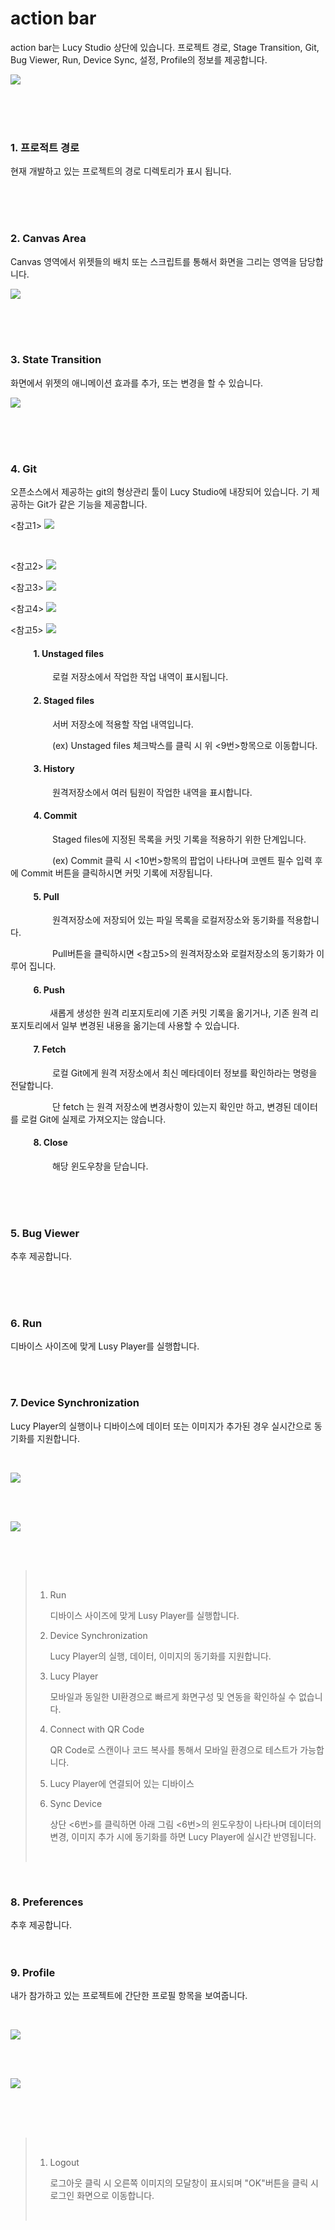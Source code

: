 # action bar 

action bar는 Lucy Studio 상단에 있습니다.
프로젝트 경로, Stage Transition, Git, Bug Viewer, Run, Device Sync, 설정, Profile의 정보를 제공합니다.


![](../../assets/action_bar/action_bar.png)


<br />
<br />
<br />

### 1. 프로적트 경로

현재 개발하고 있는 프로젝트의 경로 디렉토리가 표시 됩니다.

<br />
<br />
<br />

### 2. Canvas Area

Canvas 영역에서 위젯들의 배치 또는 스크립트를 통해서 화면을 그리는 영역을 담당합니다.

![](../../assets/action_bar/canvas_area.png)

<br />
<br />
<br />

### 3. State Transition

화면에서 위젯의 애니메이션 효과를 추가, 또는 변경을 할 수 있습니다.  

![](../../assets/action_bar/st.png)

<br />
<br />
<br />

### 4. Git

오픈소스에서 제공하는 git의 형상관리 툴이 Lucy Studio에 내장되어 있습니다.
기 제공하는 Git가 같은 기능을 제공합니다.

<참고1>
![](../../assets/action_bar/git.png)

<br />

<참고2>
![](../../assets/action_bar/git2.png)

<참고3>
![](../../assets/action_bar/git3.png)

<참고4>
![](../../assets/action_bar/git4.png)

<참고5>
![](../../assets/action_bar/git5.png)

#### &nbsp;&nbsp;&nbsp;&nbsp;&nbsp;&nbsp;&nbsp;&nbsp;&nbsp;&nbsp; 1. Unstaged files
&nbsp;&nbsp;&nbsp;&nbsp;&nbsp;&nbsp;&nbsp;&nbsp;&nbsp;&nbsp; &nbsp;&nbsp;&nbsp;&nbsp;&nbsp; 로컬 저장소에서 작업한 작업 내역이 표시됩니다.


#### &nbsp;&nbsp;&nbsp;&nbsp;&nbsp;&nbsp;&nbsp;&nbsp;&nbsp;&nbsp; 2. Staged files
&nbsp;&nbsp;&nbsp;&nbsp;&nbsp;&nbsp;&nbsp;&nbsp;&nbsp;&nbsp; &nbsp;&nbsp;&nbsp;&nbsp;&nbsp; 서버 저장소에 적용할 작업 내역입니다.

&nbsp;&nbsp;&nbsp;&nbsp;&nbsp;&nbsp;&nbsp;&nbsp;&nbsp;&nbsp;&nbsp;&nbsp;&nbsp;&nbsp;&nbsp;&nbsp;&nbsp;(ex) Unstaged files 체크박스를 클릭 시 위 <9번>항목으로 이동합니다.


#### &nbsp;&nbsp;&nbsp;&nbsp;&nbsp;&nbsp;&nbsp;&nbsp;&nbsp;&nbsp; 3. History 
&nbsp;&nbsp;&nbsp;&nbsp;&nbsp;&nbsp;&nbsp;&nbsp;&nbsp;&nbsp; &nbsp;&nbsp;&nbsp;&nbsp;&nbsp; 원격저장소에서 여러 팀원이 작업한 내역을 표시합니다.

#### &nbsp;&nbsp;&nbsp;&nbsp;&nbsp;&nbsp;&nbsp;&nbsp;&nbsp;&nbsp; 4. Commit
&nbsp;&nbsp;&nbsp;&nbsp;&nbsp;&nbsp;&nbsp;&nbsp;&nbsp;&nbsp; &nbsp;&nbsp;&nbsp;&nbsp;&nbsp; Staged files에 지정된 목록을 커밋 기록을 적용하기 위한 단계입니다.

&nbsp;&nbsp;&nbsp;&nbsp;&nbsp;&nbsp;&nbsp;&nbsp;&nbsp;&nbsp;&nbsp;&nbsp;&nbsp;&nbsp;&nbsp;&nbsp;&nbsp;(ex) Commit 클릭 시 <10번>항목의 팝업이 나타나며 코멘트 필수 입력 후에 Commit 버튼을
클릭하시면 커밋 기록에 저장됩니다.


#### &nbsp;&nbsp;&nbsp;&nbsp;&nbsp;&nbsp;&nbsp;&nbsp;&nbsp;&nbsp; 5. Pull
&nbsp;&nbsp;&nbsp;&nbsp;&nbsp;&nbsp;&nbsp;&nbsp;&nbsp;&nbsp; &nbsp;&nbsp;&nbsp;&nbsp;&nbsp; 원격저장소에 저장되어 있는 파일 목록을 로컬저장소와 동기화를 적용합니다.

&nbsp;&nbsp;&nbsp;&nbsp;&nbsp;&nbsp;&nbsp;&nbsp;&nbsp;&nbsp;&nbsp;&nbsp;&nbsp;&nbsp;&nbsp;&nbsp;&nbsp;Pull버튼을 클릭하시면 <참고5>의 원격저장소와 로컬저장소의 동기화가 이루어 집니다.

#### &nbsp;&nbsp;&nbsp;&nbsp;&nbsp;&nbsp;&nbsp;&nbsp;&nbsp;&nbsp; 6. Push
&nbsp;&nbsp;&nbsp;&nbsp;&nbsp;&nbsp;&nbsp;&nbsp;&nbsp;&nbsp; &nbsp;&nbsp;&nbsp;&nbsp;&nbsp;새롭게 생성한 원격 리포지토리에 기존 커밋 기록을 옮기거나, 기존 원격 리포지토리에서 일부 변경된 내용을 옮기는데 사용할 수 있습니다. 

#### &nbsp;&nbsp;&nbsp;&nbsp;&nbsp;&nbsp;&nbsp;&nbsp;&nbsp;&nbsp; 7. Fetch
&nbsp;&nbsp;&nbsp;&nbsp;&nbsp;&nbsp;&nbsp;&nbsp;&nbsp;&nbsp; &nbsp;&nbsp;&nbsp;&nbsp;&nbsp; 로컬 Git에게 원격 저장소에서 최신 메타데이터 정보를 확인하라는 명령을 전달합니다.

&nbsp;&nbsp;&nbsp;&nbsp;&nbsp;&nbsp;&nbsp;&nbsp;&nbsp;&nbsp;&nbsp;&nbsp;&nbsp;&nbsp;&nbsp;&nbsp;&nbsp;단 fetch 는 원격 저장소에 변경사항이 있는지 확인만 하고, 변경된 데이터를 로컬 Git에 실제로 가져오지는 않습니다.


#### &nbsp;&nbsp;&nbsp;&nbsp;&nbsp;&nbsp;&nbsp;&nbsp;&nbsp;&nbsp; 8. Close
&nbsp;&nbsp;&nbsp;&nbsp;&nbsp;&nbsp;&nbsp;&nbsp;&nbsp;&nbsp; &nbsp;&nbsp;&nbsp;&nbsp;&nbsp; 해당 윈도우창을 닫습니다. 

<br />
<br />
<br />

### 5. Bug Viewer

추후 제공합니다.

<br />
<br />
<br />

### 6. Run

디바이스 사이즈에 맞게 Lusy Player를 실행합니다. 

<br />
<br />

### 7. Device Synchronization

Lucy Player의 실행이나 디바이스에 데이터 또는 이미지가 추가된 경우 실시간으로 동기화를 지원합니다. 

<br />

![](../../assets/action_bar/build.png)

<br />
<br />

![](../../assets/action_bar/sync_device.png)

<br />
<br />

> &nbsp;
>
> 1. Run
> 
>      디바이스 사이즈에 맞게 Lusy Player를 실행합니다.
> 
> 2. Device Synchronization
> 
>      Lucy Player의 실행, 데이터, 이미지의 동기화를 지원합니다.
> 
> 3. Lucy Player
> 
>      모바일과 동일한 UI환경으로 빠르게 화면구성 및 연동을 확인하실 수 없습니다.
> 
> 4. Connect with QR Code
> 
>      QR Code로 스캔이나 코드 복사를 통해서  모바일 환경으로 테스트가 가능합니다.
>
> 5. Lucy Player에 연결되어 있는 디바이스
>
> 6. Sync Device
>
>      상단 <6번>를 클릭하면 아래 그림 <6번>의 윈도우창이 나타나며 데이터의 변경, 이미지 추가 시에 동기화를 하면 Lucy Player에 실시간 반영됩니다. 
> 
> &nbsp;
> 

<br />


### 8. Preferences

추후 제공합니다.
<br />
<br />
<br />
 

### 9. Profile

내가 참가하고 있는 프로젝트에 간단한 프로필 항목을 보여줍니다.

<br />

![](../../assets/action_bar/profile.png)

<br />
<br />

![](../../assets/action_bar/login.png)

<br />
<br />
<br />

> &nbsp;
> 
> 1. Logout
> 
>      로그아웃 클릭 시 오른쪽 이미지의 모달창이 표시되며 "OK"버튼을 클릭 시 로그인 화면으로 이동합니다.
>
> &nbsp;
> 